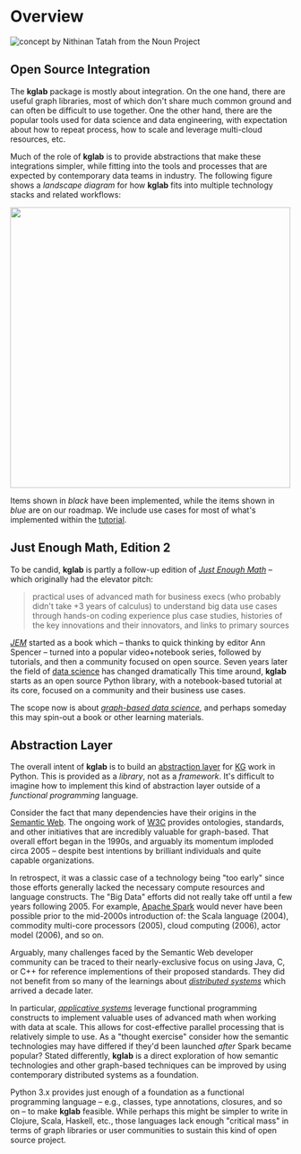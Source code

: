 # Overview

<img src="../assets/nouns/concepts.png" alt="concept by Nithinan Tatah from the Noun Project" />

## Open Source Integration

The **kglab** package is mostly about integration.
On the one hand, there are useful graph libraries, most of which don't
share much common ground and can often be difficult to use together.
One the other hand, there are the popular tools used for data science
and data engineering, with expectation about how to repeat process,
how to scale and leverage multi-cloud resources, etc.

Much of the role of **kglab** is to provide abstractions that make
these integrations simpler, while fitting into the tools and processes
that are expected by contemporary data teams in industry.
The following figure shows a *landscape diagram* for how **kglab**
fits into multiple technology stacks and related workflows:

<a href="../assets/landscape.png" target="_blank"><img src="../assets/landscape.png" width="500" /></a>

Items shown in *black* have been implemented, while the items shown in
*blue* are on our roadmap.
We include use cases for most of what's
implemented within the [tutorial](../tutorial/).


## Just Enough Math, Edition 2

To be candid, **kglab** is partly a follow-up edition of 
[*Just Enough Math*](../biblio/#nathan2014jem)
– which originally had the elevator pitch: 

> practical uses of advanced math for business execs (who probably didn't take +3 years of calculus) to understand big data use cases through hands-on coding experience plus case studies, histories of the key innovations and their innovators, and links to primary sources

[*JEM*](../biblio/#nathan2014jem) started as a book which –
thanks to quick thinking by editor Ann Spencer – 
turned into a popular video+notebook series,
followed by tutorials, and then a community focused on open source.
Seven years later the field of 
[data science](../glossary/#data-science)
has changed dramatically
This time around, **kglab** starts as an open source Python library,
with a notebook-based tutorial at its core,
focused on a community and their business use cases.

The scope now is about
[*graph-based data science*](../glossary/#graph-based-data-science),
and perhaps someday this may spin-out a book or other learning materials.


## Abstraction Layer

The overall intent of **kglab** is to build an
[abstraction layer](glossary/#abstraction-layer)
for [KG](glossary/#kg) work in Python.
This is provided as a *library*, not as a *framework*.
It's difficult to imagine how to implement this kind of abstraction
layer outside of a *functional programming* language.

Consider the fact that many dependencies have their origins in the
[Semantic Web](glossary/#semantic-web).
The ongoing work of [W3C](glossary/#w3c)
provides ontologies, standards, and other initiatives that are incredibly
valuable for graph-based.
That overall effort began in the 1990s, and arguably its momentum
imploded circa 2005 – despite best intentions by brilliant individuals
and quite capable organizations.

In retrospect, it was a classic case of a technology being "too early"
since those efforts generally lacked the necessary compute resources
and language constructs.
The "Big Data" efforts did not really take off until a few years 
following 2005.
For example, [Apache Spark](glossary/#apache-spark) would never have 
been possible prior to the mid-2000s introduction of:
the Scala language (2004),
commodity multi-core processors (2005),
cloud computing (2006),
actor model (2006),
and so on.

Arguably, many challenges faced by the Semantic Web developer
community can be traced to their nearly-exclusive focus on using Java,
C, or C++ for reference implementions of their proposed standards.
They did not benefit from so many of the learnings about
[*distributed systems*](glossary/#distributed-systems) which
arrived a decade later.

In particular, [*applicative systems*](glossary/#applicative-systems)
leverage functional programming constructs to implement valuable uses
of advanced math when working with data at scale.
This allows for cost-effective parallel processing that is relatively 
simple to use.
As a "thought exercise" consider how the semantic technologies may
have differed if they'd been launched *after* Spark became popular?
Stated differently, **kglab** is a direct exploration of how semantic 
technologies and other graph-based techniques can be improved by
using contemporary distributed systems as a foundation.

Python 3.x provides just enough of a foundation as a functional
programming language – e.g., classes, type annotations, closures, and
so on – to make **kglab** feasible.
While perhaps this might be simpler to write in Clojure, Scala,
Haskell, etc., those languages lack enough "critical mass" in
terms of graph libraries or user communities to sustain this kind 
of open source project.
